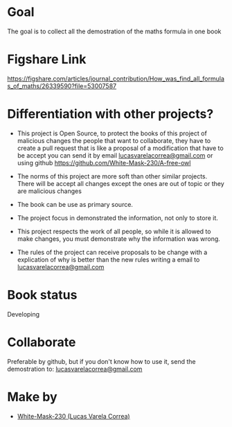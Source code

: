 # Goal
The goal is to collect all the demostration of the maths formula in one book

# Figshare Link
https://figshare.com/articles/journal_contribution/How_was_find_all_formulas_of_maths/26339590?file=53007587

# Differentiation with other projects?
* This project is Open Source, to protect the books of this project of malicious changes the people that want to collaborate, they have to create a pull request that is like a proposal of a modification that have to be accept you can send it by email lucasvarelacorrea@gmail.com or using github https://github.com/White-Mask-230/A-free-owl

* The norms of this project are more soft than other similar projects. There will be accept all changes except the ones are out of topic or they are malicious changes

* The book can be use as primary source.

* The project focus in demonstrated the information, not only to store it.

* This project respects the work of all people, so while it is allowed to make changes, you must demonstrate why the information was wrong.

* The rules of the project can receive proposals to be change with a explication of why is better than the new rules writing a email to lucasvarelacorrea@gmail.com

# Book status
Developing

# Collaborate
Preferable by github, but if you don't know how to use it, send the demostration to: lucasvarelacorrea@gmail.com

# Make by
* [White-Mask-230 (Lucas Varela Correa)](https://github.com/White-Mask-230)
